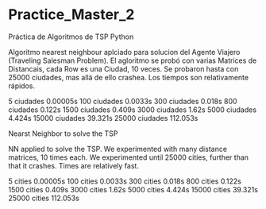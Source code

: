# Practice_Master_2
Práctica de Algoritmos de TSP Python

Algoritmo nearest neighbour aplciado para solucion del Agente Viajero (Traveling Salesman Problem).
El agloritmo se probó con varias Matrices de Distancais, cada Row es una Ciudad, 10 veces. Se probaron hasta con 25000 ciudades, mas allá de ello crashea.
Los tiempos son relativamente rápidos.

5 ciudades 0.00005s
100 ciudades 0.0033s
300 ciudades 0.018s
800 ciudades 0.122s
1500 ciudades 0.409s
3000 ciudades 1.62s
5000 ciudades 4.424s
15000 ciudades 39.321s
25000 ciudades 112.053s


Nearst Neighbor to solve the TSP

NN applied to solve the TSP.
We experimented with many distance matrices, 10 times each. We experimented until 25000 cities, further than that it crashes. 
Times are relatively fast.

5 cities 0.00005s
100 cities 0.0033s
300 cities 0.018s
800 cities 0.122s
1500 cities 0.409s
3000 cities 1.62s
5000 cities 4.424s
15000 cities 39.321s
25000 cities 112.053s
